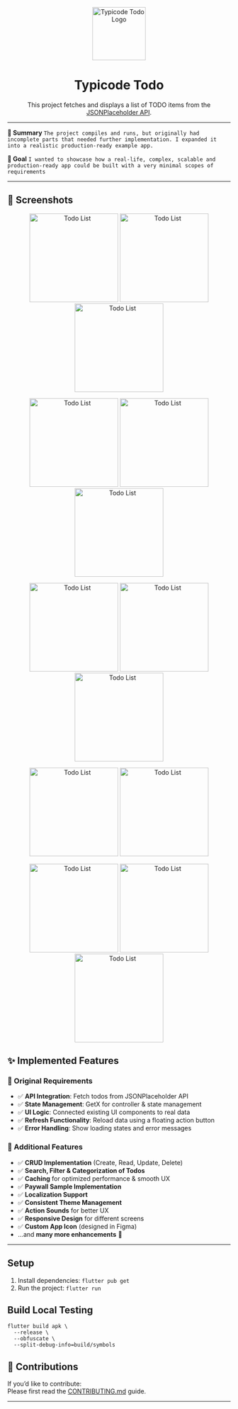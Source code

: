 <p align="center">
  <img src="assets/logo.png" alt="Typicode Todo Logo" width="120" height="120"/>
</p>

<h1 align="center">Typicode Todo</h1>

<p align="center">
  This project fetches and displays a list of TODO items from the <a href="https://jsonplaceholder.typicode.com/todos" target="_blank">JSONPlaceholder API</a>.
</p>

---

**📝 Summary**
`The project compiles and runs, but originally had incomplete parts that needed further implementation. I expanded it into a realistic production-ready example app.`

**🎯 Goal**
`I wanted to showcase how a real-life, complex, scalable and production-ready app could be built
with a very minimal scopes of requirements`

---

## 📸 Screenshots

<p align="center">
  <img src="assets/demo/dark_home.png" alt="Todo List" width="200"/>
  <img src="assets/demo/detail.png" alt="Todo List" width="200"/>
  <img src="assets/demo/dark_detail.png" alt="Todo List" width="200"/>
</p>

<p align="center">
  <img src="assets/demo/cal.png" alt="Todo List" width="200"/>
  <img src="assets/demo/dark_deadline.png" alt="Todo List" width="200"/>
   <img src="assets/demo/search_todo.png" alt="Todo List" width="200"/>
</p>

<p align="center">
   <img src="assets/demo/collection.png" alt="Todo List" width="200"/>
   <img src="assets/demo/dark_add_collections.png" alt="Todo List" width="200"/>
  <img src="assets/demo/dark_settings.png" alt="Todo List" width="200"/>
</p>

<p align="center">
  <img src="assets/demo/landscape_collection.png" alt="Todo List" height="200"/>
  <img src="assets/demo/landscape_pro.png" alt="Todo List" height="200"/>
</p>

<p align="center">
  <img src="assets/demo/dark_land_collection.png" alt="Todo List" height="200"/>
<img src="assets/demo/large_todo.png" alt="Todo List" height="200"/>
  <img src="assets/demo/dark_no_archive.png" alt="Todo List" height="200"/>
</p>

## ✨ Implemented Features

### 🔹 Original Requirements

- ✅ **API Integration**: Fetch todos from JSONPlaceholder API
- ✅ **State Management**: GetX for controller & state management
- ✅ **UI Logic**: Connected existing UI components to real data
- ✅ **Refresh Functionality**: Reload data using a floating action button
- ✅ **Error Handling**: Show loading states and error messages

### 🔹 Additional Features

- ✅ **CRUD Implementation** (Create, Read, Update, Delete)
- ✅ **Search, Filter & Categorization of Todos**
- ✅ **Caching** for optimized performance & smooth UX
- ✅ **Paywall Sample Implementation**
- ✅ **Localization Support**
- ✅ **Consistent Theme Management**
- ✅ **Action Sounds** for better UX
- ✅ **Responsive Design** for different screens
- ✅ **Custom App Icon** (designed in Figma)
- ...and **many more enhancements** 🎉

---

## Setup

1. Install dependencies: `flutter pub get`
2. Run the project: `flutter run`

## Build Local Testing

```
flutter build apk \
  --release \
  --obfuscate \
  --split-debug-info=build/symbols

```

## 🤝 Contributions

If you’d like to contribute:  
Please first read the [CONTRIBUTING.md](CONTRIBUTING.md) guide.

---

